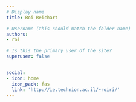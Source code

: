 ```yaml
---
# Display name
title: Roi Reichart

# Username (this should match the folder name)
authors:
- roi

# Is this the primary user of the site?
superuser: false


social:
- icon: home
  icon_pack: fas
  link: 'http://ie.technion.ac.il/~roiri/'
---
```

